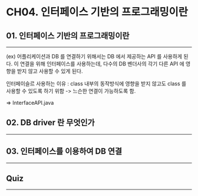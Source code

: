# CH04. 인터페이스 기반의 프로그래밍이란
## 01. 인터페이스 기반의 프로그래밍이란
---
(ex)
어플리케이션과 DB 를 연결하기 위해서는 DB 에서 제공하는 API 를 사용하게 된다.
이 연결을 위해 인터페이스를 사용하는데, 다수의 DB 벤더사의 각기 다른 API 에 영향을 받지 않고 사용할 수 있게 된다.

인터페이슬르 사용하는 이유 : class 내부의 동작방식에 영향을 받지 않고도 class 를 사용할 수 있도록 하기 위함
-> 느슨한 연결이 가능하도록 함.

=> InterfaceAPI.java

## 02. DB driver 란 무엇인가
---


## 03. 인터페이스를 이용하여 DB 연결
---


## Quiz
---
